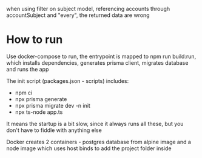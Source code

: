 when using filter on subject model, referencing accounts through accountSubject and "every", the returned data are wrong

# How to run
Use docker-compose to run, the entrypoint is mapped to npm run build:run, which installs dependencies, generates prisma client, migrates database and runs the app

The init script (packages.json - scripts) includes:
* npm ci
* npx prisma generate
* npx prisma migrate dev -n init
* npx ts-node app.ts

It means the startup is a bit slow, since it always runs all these, but you don't have to fiddle with anything else

Docker creates 2 containers - postgres database from alpine image and a node image which uses host binds to add the project folder inside
